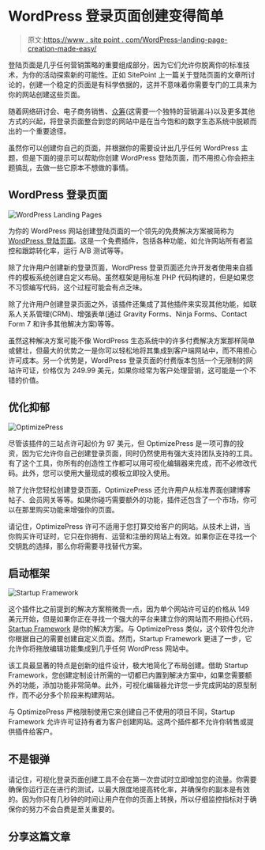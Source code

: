 # WordPress 登录页面创建变得简单

> 原文:[https://www . site point . com/WordPress-landing-page-creation-made-easy/](https://www.sitepoint.com/wordpress-landing-page-creation-made-easy/)

登陆页面是几乎任何营销策略的重要组成部分，因为它们允许你脱离你的标准技术，为你的活动探索新的可能性。正如 SitePoint 上一篇关于登陆页面的文章所讨论的，创建一个稳定的页面是有科学依据的，这并不意味着你需要专门的工具来为你的网站创建这些页面。

随着网络研讨会、电子商务销售、[众筹](https://www.sitepoint.com/crowdfunding-software-project/)(这需要一个独特的营销漏斗)以及更多其他方式的兴起，将登录页面整合到您的网站中是在当今饱和的数字生态系统中脱颖而出的一个重要途径。

虽然你可以创建你自己的页面，并根据你的需要设计出几乎任何 WordPress 主题，但是下面的提示可以帮助你创建 WordPress 登陆页面，而不用担心你会把主题搞乱，去做一些它原本不想做的事情。

## WordPress 登录页面

![WordPress Landing Pages](../Images/d3d54e8c52c02bc6ac8e8ae70e83a962.png)

为你的 WordPress 网站创建登陆页面的一个领先的免费解决方案被简称为 [WordPress 登陆页面](https://wordpress.org/plugins/landing-pages/)。这是一个免费插件，包括各种功能，如允许网站所有者监控和跟踪转化率，运行 A/B 测试等等。

除了允许用户创建新的登录页面，WordPress 登录页面还允许开发者使用来自插件的模板系统创建自定义布局。虽然框架是用标准 PHP 代码构建的，但是如果您不习惯编写代码，这个过程可能会有点乏味。

除了允许用户创建登录页面之外，该插件还集成了其他插件来实现其他功能，如联系人关系管理(CRM)、增强表单(通过 Gravity Forms、Ninja Forms、Contact Form 7 和许多其他解决方案)等等。

虽然这种解决方案可能不像 WordPress 生态系统中的许多付费解决方案那样简单或健壮，但最大的优势之一是你可以轻松地将其集成到客户端网站中，而不用担心许可成本。另一个优势是，WordPress 登录页面的付费版本包括一个无限制的网站许可证，价格仅为 249.99 美元，如果你经常为客户处理营销，这可能是一个不错的价值。

## 优化抑郁

![OptimizePress](../Images/290eb2bc861d61342431571f25a9f598.png)

尽管该插件的三站点许可起价为 97 美元，但 OptimizePress 是一项可靠的投资，因为它允许你自己创建登录页面，同时仍然使用有强大支持团队支持的工具。有了这个工具，你所有的创造性工作都可以用可视化编辑器来完成，而不必修改代码。此外，您可以使用大量现成的模板立即投入使用。

除了允许您轻松创建登录页面，OptimizePress 还允许用户从标准界面创建博客帖子、会员网关等等。如果你碰巧需要额外的功能，插件还包含了一个市场，你可以在那里购买功能来增强你的页面。

请记住，OptimizePress 许可不适用于您打算交给客户的网站。从技术上讲，当你购买许可证时，它只在你拥有、运营和注册的网站上有效。如果你正在寻找一个交钥匙的选择，那么你将需要寻找替代方案。

## 启动框架

![Startup Framework](../Images/8393afc460dde5aa2edf6d5c61dbc957.png)

这个插件比之前提到的解决方案稍微贵一点，因为单个网站许可证的价格从 149 美元开始，但是如果你正在寻找一个强大的平台来建立你的网站而不用担心代码， [Startup Framework](http://designmodo.com/startup-wordpress/) 是你的解决方案。与 OptimizePress 类似，这个软件包允许你根据自己的需要创建自定义页面。然而，Startup Framework 更进了一步，它允许你将拖放编辑功能集成到几乎任何 WordPress 网站中。

该工具最显著的特点是创新的组件设计，极大地简化了布局创建。借助 Startup Framework，您创建定制设计所需的一切都已内置到解决方案中，如果您需要额外的功能，添加功能非常简单。此外，可视化编辑器允许您一步完成网站的原型制作，而不必分多个阶段来构建网站。

与 OptimizePress 严格限制使用它来创建自己不使用的项目不同，Startup Framework 允许许可证持有者为客户创建网站。这两个插件都不允许你转售或提供插件给客户。

## 不是银弹

请记住，可视化登录页面创建工具不会在第一次尝试时立即增加您的流量。你需要确保你运行正在进行的测试，以最大限度地提高转化率，并确保你的副本是有效的。因为你只有几秒钟的时间让用户在你的页面上转换，所以仔细监控指标对于确保你的努力不会白费是至关重要的。

## 分享这篇文章